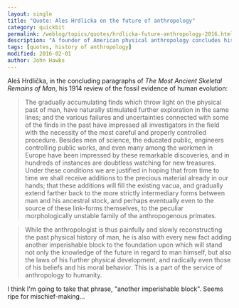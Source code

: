 ```yaml
---
layout: single
title: "Quote: Ales Hrdlicka on the future of anthropology"
category: quickbit
permalink: /weblog/topics/quotes/hrdlicka-future-anthropology-2016.html
description: "A founder of American physical anthropology concludes his review of the fossil record."
tags: [quotes, history of anthropology]
modified: 2016-02-01
author: John Hawks
---
```


Aleš Hrdlička, in the concluding paragraphs of <em>The Most Ancient Skeletal Remains of Man</em>, his 1914 review of the fossil evidence of human evolution: 

<blockquote>The gradually accumulating finds which throw light on the physical past of man, have naturally stimulated further exploration in the same lines; and the various failures and uncertainties connected with some of the finds in the past have impressed all investigators in the field with the necessity of the most careful and properly controlled procedure. Besides men of science, the educated public, engineers controlling public works, and even many among the workmen in Europe have been impressed by these remarkable discoveries, and in hundreds of instances are doubtless watching for new treasures. Under these conditions we are justified in hoping that from time to time we shall receive additions to the precious material already in our hands; that these additions will fill the existing vacua, and gradually extend farther back to the more strictly intermediary forms between man and his ancestral stock, and perhaps eventually even to the source of these link-forms themselves, to the peculiar morphologically unstable family of the anthropogenous primates. </blockquote>

<blockquote>While the anthropologist is thus painfully and slowly reconstructing the past physical history of man, he is also with every new fact adding another imperishable block to the foundation upon which will stand not only the knowledge of the future in regard to man himself, but also the laws of his further physical development, and radically even those of his beliefs and his moral behavior. This is a part of the service of anthropology to humanity.</blockquote>

I think I'm going to take that phrase, "another imperishable block". Seems ripe for mischief-making...
